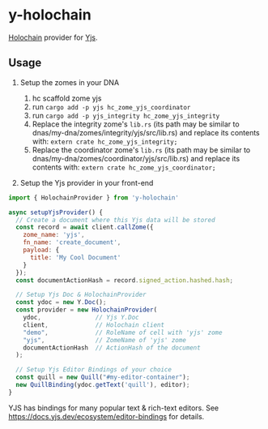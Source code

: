 # y-holochain

[Holochain](https://holochain.org/) provider for [Yjs](https://github.com/yjs/yjs).

## Usage

1. Setup the zomes in your DNA
    1. hc scaffold zome yjs
    1. run `cargo add -p yjs hc_zome_yjs_coordinator`
    1. run `cargo add -p yjs_integrity hc_zome_yjs_integrity`
    1. Replace the integrity zome's `lib.rs` (its path may be similar to dnas/my-dna/zomes/integrity/yjs/src/lib.rs) and replace its contents with: `extern crate hc_zome_yjs_integrity;`
    1. Replace the coordinator zome's `lib.rs` (its path may be similar to dnas/my-dna/zomes/coordinator/yjs/src/lib.rs) and replace its contents with: `extern crate hc_zome_yjs_coordinator;`

1. Setup the Yjs provider in your front-end

```js
import { HolochainProvider } from 'y-holochain'

async setupYjsProvider() {
  // Create a document where this Yjs data will be stored
  const record = await client.callZome({
    zome_name: 'yjs',
    fn_name: 'create_document',
    payload: {
      title: 'My Cool Document'
    }
  });
  const documentActionHash = record.signed_action.hashed.hash;

  // Setup Yjs Doc & HolochainProvider
  const ydoc = new Y.Doc();
  const provider = new HolochainProvider(
    ydoc,               // Yjs Y.Doc
    client,             // Holochain client
    "demo",             // RoleName of cell with 'yjs' zome
    "yjs",              // ZomeName of 'yjs' zome
    documentActionHash  // ActionHash of the document
  );  

  // Setup Yjs Editor Bindings of your choice
  const quill = new Quill("#my-editor-container");
  new QuillBinding(ydoc.getText('quill'), editor);
}
```

YJS has bindings for many popular text & rich-text editors. See https://docs.yjs.dev/ecosystem/editor-bindings for details.